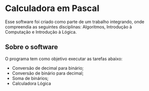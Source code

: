 # Calculadora em Pascal

Esse software foi criado como parte de um trabalho integrando, onde compreendia as seguintes disciplinas: Algoritmos, Introdução à Computação e Introdução à Lógica.


## Sobre o software

O programa tem como objetivo executar as tarefas abaixo:
- Conversão de decimal para binário;
- Conversão de binário para decimal;
- Soma de binários;
- Calculadora Lógica

